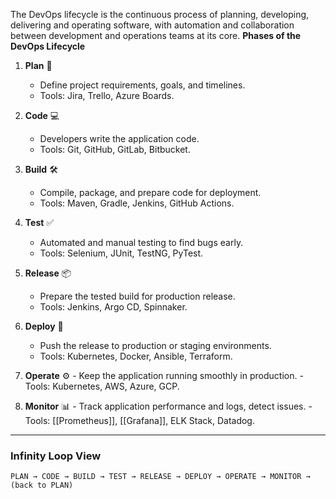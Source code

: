 The DevOps lifecycle is the continuous process of planning, developing, delivering and operating software, with automation and collaboration between development and operations teams at its core.
**Phases of the DevOps Lifecycle**

1. **Plan** 📝
    - Define project requirements, goals, and timelines.
    - Tools: Jira, Trello, Azure Boards.    
2. **Code** 💻
	- Developers write the application code.
	- Tools: Git, GitHub, GitLab, Bitbucket.
3. **Build** 🛠
    - Compile, package, and prepare code for deployment.
    - Tools: Maven, Gradle, Jenkins, GitHub Actions.
4. **Test** ✅
    - Automated and manual testing to find bugs early.
    - Tools: Selenium, JUnit, TestNG, PyTest.
   
5. **Release** 📦
    - Prepare the tested build for production release.
    - Tools: Jenkins, Argo CD, Spinnaker.
        
6. **Deploy** 🚀
    - Push the release to production or staging environments.
    - Tools: Kubernetes, Docker, Ansible, Terraform.
        
7. **Operate** ⚙️
       - Keep the application running smoothly in production.
       - Tools: Kubernetes, AWS, Azure, GCP.
8. **Monitor** 📊
       - Track application performance and logs, detect issues.
       - Tools: [[Prometheus]], [[Grafana]], ELK Stack, Datadog.
        

---

### **Infinity Loop View**
```
PLAN → CODE → BUILD → TEST → RELEASE → DEPLOY → OPERATE → MONITOR → (back to PLAN)

```